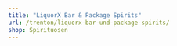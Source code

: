 ```yaml
---
title: "LiquorX Bar & Package Spirits"
url: /trenton/liquorx-bar-und-package-spirits/
shop: Spirituosen
---
```

